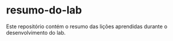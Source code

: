 # resumo-do-lab
Este repositório contém o resumo das lições aprendidas durante o desenvolvimento do lab.

